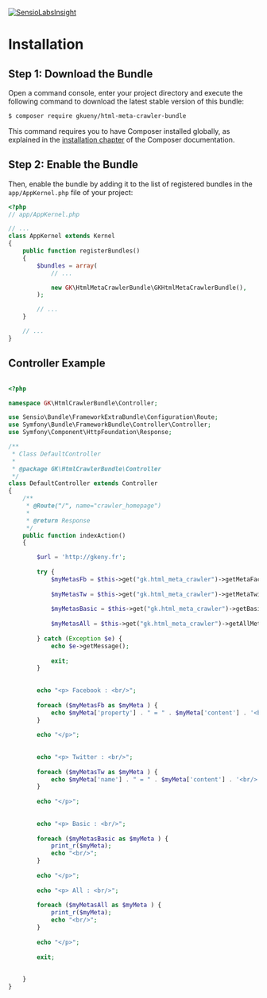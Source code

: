 [![SensioLabsInsight](https://insight.sensiolabs.com/projects/131bf750-6742-4baf-b5bb-1b4ba74e0622/small.png)](https://insight.sensiolabs.com/projects/131bf750-6742-4baf-b5bb-1b4ba74e0622)

Installation
============

Step 1: Download the Bundle
---------------------------

Open a command console, enter your project directory and execute the
following command to download the latest stable version of this bundle:

```bash
$ composer require gkueny/html-meta-crawler-bundle
```

This command requires you to have Composer installed globally, as explained
in the [installation chapter](https://getcomposer.org/doc/00-intro.md)
of the Composer documentation.

Step 2: Enable the Bundle
-------------------------

Then, enable the bundle by adding it to the list of registered bundles
in the `app/AppKernel.php` file of your project:

```php
<?php
// app/AppKernel.php

// ...
class AppKernel extends Kernel
{
    public function registerBundles()
    {
        $bundles = array(
            // ...

            new GK\HtmlMetaCrawlerBundle\GKHtmlMetaCrawlerBundle(),
        );

        // ...
    }

    // ...
}
```

Controller Example
-------------------------

```php

<?php

namespace GK\HtmlCrawlerBundle\Controller;

use Sensio\Bundle\FrameworkExtraBundle\Configuration\Route;
use Symfony\Bundle\FrameworkBundle\Controller\Controller;
use Symfony\Component\HttpFoundation\Response;

/**
 * Class DefaultController
 *
 * @package GK\HtmlCrawlerBundle\Controller
 */
class DefaultController extends Controller
{
    /**
     * @Route("/", name="crawler_homepage")
     *
     * @return Response
     */
    public function indexAction()
    {

        $url = 'http://gkeny.fr';
        
        try {
            $myMetasFb = $this->get("gk.html_meta_crawler")->getMetaFacebook($url);
        
            $myMetasTw = $this->get("gk.html_meta_crawler")->getMetaTwitter($url);
        
            $myMetasBasic = $this->get("gk.html_meta_crawler")->getBasicMeta($url);
        
            $myMetasAll = $this->get("gk.html_meta_crawler")->getAllMeta($url);
        
        } catch (Exception $e) {
            echo $e->getMessage();
        
            exit;
        }
        
        
        echo "<p> Facebook : <br/>";
        
        foreach ($myMetasFb as $myMeta ) {
            echo $myMeta['property'] . " = " . $myMeta['content'] . '<br/>';
        }
        
        echo "</p>";
        
        
        echo "<p> Twitter : <br/>";
        
        foreach ($myMetasTw as $myMeta ) {
            echo $myMeta['name'] . " = " . $myMeta['content'] . '<br/>';
        }
        
        echo "</p>";
        
        
        echo "<p> Basic : <br/>";
        
        foreach ($myMetasBasic as $myMeta ) {
            print_r($myMeta);
            echo "<br/>";
        }
        
        echo "</p>";
        
        echo "<p> All : <br/>";
        
        foreach ($myMetasAll as $myMeta ) {
            print_r($myMeta);
            echo "<br/>";
        }
        
        echo "</p>";
        
        exit;
        
            
    }
}
```
